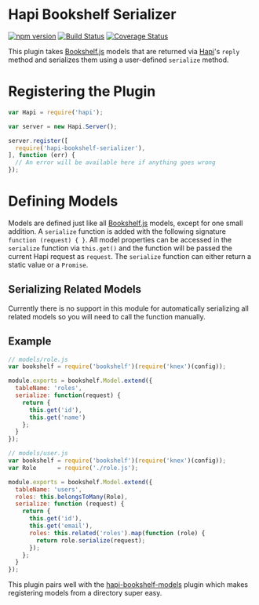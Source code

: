 # Hapi Bookshelf Serializer
[![npm version](https://badge.fury.io/js/hapi-bookshelf-serializer.svg)](http://badge.fury.io/js/hapi-bookshelf-serializer)
[![Build Status](https://travis-ci.org/lob/hapi-bookshelf-serializer.svg)](https://travis-ci.org/lob/hapi-bookshelf-serializer)
[![Coverage Status](https://coveralls.io/repos/lob/hapi-bookshelf-serializer/badge.svg?branch=master)](https://coveralls.io/r/lob/hapi-bookshelf-serializer?branch=master)

This plugin takes [Bookshelf.js](http://bookshelfjs.org/) models that are returned via [Hapi](http://hapijs.com/)'s ```reply``` method and serializes them using a user-defined `serialize` method.

# Registering the Plugin
```javascript
var Hapi = require('hapi');

var server = new Hapi.Server();

server.register([
  require('hapi-bookshelf-serializer'),
], function (err) {
  // An error will be available here if anything goes wrong
});
```

# Defining Models
Models are defined just like all [Bookshelf.js](http://bookshelfjs.org/) models, except for one small addition. A `serialize` function is added with the following signature `function (request) { }`. All model properties can be accessed in the `serialize` function via `this.get()` and the function will be passed the current Hapi request as `request`. The `serialize` function can either return a static value or a `Promise`.

## Serializing Related Models
Currently there is no support in this module for automatically serializing all related models so you will need to call the function manually.

## Example
```javascript
// models/role.js
var bookshelf = require('bookshelf')(require('knex')(config));

module.exports = bookshelf.Model.extend({
  tableName: 'roles',
  serialize: function(request) {
    return {
      this.get('id'),
      this.get('name')
    };
  }
});

// models/user.js
var bookshelf = require('bookshelf')(require('knex')(config));
var Role      = require('./role.js');

module.exports = bookshelf.Model.extend({
  tableName: 'users',
  roles: this.belongsToMany(Role),
  serialize: function (request) {
    return {
      this.get('id'),
      this.get('email'),
      roles: this.related('roles').map(function (role) {
        return role.serialize(request);
      });
    };
  }
});
```

This plugin pairs well with the [hapi-bookshelf-models](https://github.com/lob/hapi-bookshelf-models) plugin which makes registering models from a directory super easy.
